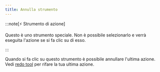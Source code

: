 ```yaml
---
title: Annulla strumento
---
```


:::note[⚡ Strumento di azione]

Questo è uno strumento speciale.
Non è possibile selezionarlo e verrà eseguita l'azione se si fa clic su di esso.

:::

Quando si fa clic su questo strumento è possibile annullare l'ultima azione.
Vedi [redo tool](../redo) per rifare la tua ultima azione.
